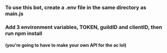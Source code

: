 ### To use this bot, create a .env file in the same directory as main.js

### Add 3 environment variables, TOKEN, guildID and clientID, then run npm install

#### (you're going to have to make your own API for the ac lol)